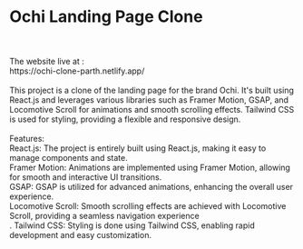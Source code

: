 # Ochi Landing Page Clone
<br>
<br>
The website live at : 
<br>
https://ochi-clone-parth.netlify.app/
<br>
<br>
This project is a clone of the landing page for the brand Ochi. It's built using React.js and leverages various libraries such as Framer Motion, GSAP, and Locomotive Scroll for animations and smooth scrolling effects. Tailwind CSS is used for styling, providing a flexible and responsive design.
<br>
<br>
Features:
<br>
React.js: The project is entirely built using React.js, making it easy to manage components and state.
<br>
Framer Motion: Animations are implemented using Framer Motion, allowing for smooth and interactive UI transitions.
<br>
GSAP: GSAP is utilized for advanced animations, enhancing the overall user experience.
<br>
Locomotive Scroll: Smooth scrolling effects are achieved with Locomotive Scroll, providing a seamless navigation experience
<br>.
Tailwind CSS: Styling is done using Tailwind CSS, enabling rapid development and easy customization.


